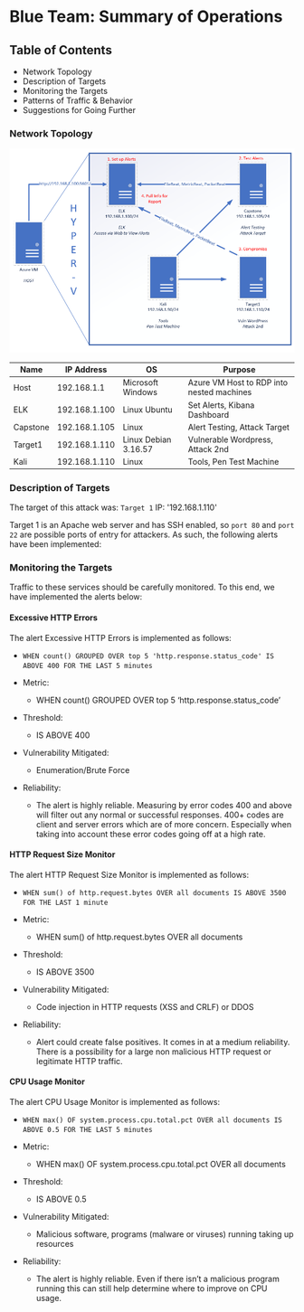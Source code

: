 # Blue Team: Summary of Operations

## Table of Contents
- Network Topology
- Description of Targets
- Monitoring the Targets
- Patterns of Traffic & Behavior
- Suggestions for Going Further

### Network Topology

![Network Diagram](https://github.com/joshblack07/UR-Cyber-Security-Capstone-3/blob/main/Resources/final-project-setup.png "Network Diagram")

| Name      | IP Address |OS|Purpose |
|----------|------------|-|----------------|
|Host| 192.168.1.1 | Microsoft Windows |Azure VM Host to RDP into nested machines|
|ELK|  192.168.1.100| Linux Ubuntu |Set Alerts, Kibana Dashboard|
|Capstone| 192.168.1.105 | Linux |Alert Testing, Attack Target|
|Target1| 192.168.1.110| Linux Debian 3.16.57 |Vulnerable Wordpress, Attack 2nd|
|Kali | 192.168.1.110| Linux |Tools, Pen Test Machine|


### Description of Targets

The target of this attack was: `Target 1` IP: '192.168.1.110'

Target 1 is an Apache web server and has SSH enabled, so `port 80` and `port 22` are possible ports of entry for attackers. As such, the following alerts have been implemented:

### Monitoring the Targets

Traffic to these services should be carefully monitored. To this end, we have implemented the alerts below:

#### Excessive HTTP Errors

The alert Excessive HTTP Errors is implemented as follows:

- `WHEN count() GROUPED OVER top 5 'http.response.status_code' IS ABOVE 400 FOR THE LAST 5 minutes`

- Metric:
  - WHEN count() GROUPED OVER top 5 ‘http.response.status_code’
- Threshold:
  - IS ABOVE 400
- Vulnerability Mitigated:
  - Enumeration/Brute Force
- Reliability:
  - The alert is highly reliable. Measuring by error codes 400 and above will filter out any normal or successful responses. 400+ codes are client and server errors which are of more concern. Especially when taking into account these error codes going off at a high rate.


#### HTTP Request Size Monitor

The alert HTTP Request Size Monitor is implemented as follows:

- `WHEN sum() of http.request.bytes OVER all documents IS ABOVE 3500 FOR THE LAST 1 minute`

- Metric:
  - WHEN sum() of http.request.bytes OVER all documents
- Threshold:
  - IS ABOVE 3500
- Vulnerability Mitigated:
  - Code injection in HTTP requests (XSS and CRLF) or DDOS
- Reliability:
  - Alert could create false positives. It comes in at a medium reliability. There is a possibility for a large non malicious HTTP request or legitimate HTTP traffic.

#### CPU Usage Monitor

The alert CPU Usage Monitor is implemented as follows:

- `WHEN max() OF system.process.cpu.total.pct OVER all documents IS ABOVE 0.5 FOR THE LAST 5 minutes`

- Metric:
  - WHEN max() OF system.process.cpu.total.pct OVER all documents
- Threshold:
  - IS ABOVE 0.5
- Vulnerability Mitigated:
  - Malicious software, programs (malware or viruses) running taking up resources
- Reliability:
  - The alert is highly reliable. Even if there isn’t a malicious program running this can still help determine where to improve on CPU usage.


